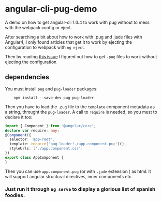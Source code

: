 # angular-cli-pug-demo
A demo on how to get angular-cli 1.0.4 to work with pug without to mess with the webpack config or eject.

After searching a bit about how to work with .pug and .jade files with Angular4, I only found articles that get it to work by ejecting the configuration to webpack with `ng eject`.

Then by reading [this issue](https://github.com/angular/angular-cli/issues/996) I figured out how to get `-pug` files to work without ejecting the configuration. 

## dependencies

You must install `pug` and `pug-loader` packages:

```
    npm install --save-dev pug pug-loader
```

Then you have to load the `.pug` file to the `template` component metadata as a string, throught the `pug-loader`. 
A call to `require` is needed, so you must to declare it too:

```typescript
import { Component } from '@angular/core';
declare var require: any;
@Component({
  selector: 'app-root',
  template: require('pug-loader!./app.component.pug')(),
  styleUrls: ['./app.component.css']
})
export class AppComponent {
}
```

Then you can use `app.component.pug` (or with `.jade` extension ) as html. It will support angular structural directives, inner components etc.

### Just run it through `ng serve` to display a glorious list of spanish foodies.

